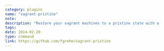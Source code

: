 ```yaml
---
category: plugins
name: "vagrant-pristine"
note: 
description: "Restore your vagrant machines to a pristine state with a single command."
tags:
date: 2014-02-20
type: command
link: https://github.com/fgrehm/vagrant-pristine
---
```

